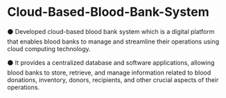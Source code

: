 # Cloud-Based-Blood-Bank-System
⚫ Developed cloud-based blood bank system which is a digital platform that enables blood banks to manage and
streamline their operations using cloud computing technology.

⚫ It provides a centralized database and software applications, allowing blood banks to store, retrieve, and
manage information related to blood donations, inventory, donors, recipients, and other crucial aspects of their
operations.

